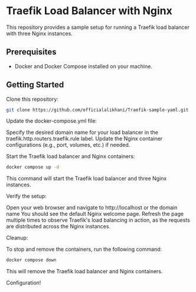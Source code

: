 # Traefik Load Balancer with Nginx

This repository provides a sample setup for running a Traefik load balancer with three Nginx instances.

## Prerequisites

- Docker and Docker Compose installed on your machine.

## Getting Started

Clone this repository:

 ```bash
 git clone https://github.com/officialalikhani/Traefik-sample-yaml.git

```

Update the docker-compose.yml file:

Specify the desired domain name for your load balancer in the traefik.http.routers.traefik.rule label.
Update the Nginx container configurations (e.g., port, volumes, etc.) if needed.

Start the Traefik load balancer and Nginx containers:

```bash
docker compose up -d
```

This command will start the Traefik load balancer and three Nginx instances.

Verify the setup:

Open your web browser and navigate to http://localhost or the domain name
You should see the default Nginx welcome page.
Refresh the page multiple times to observe Traefik's load balancing in action, as the requests are distributed across the Nginx instances.

Cleanup:

To stop and remove the containers, run the following command:

```bash
docker compose down
```

This will remove the Traefik load balancer and Nginx containers.

Configuration!

